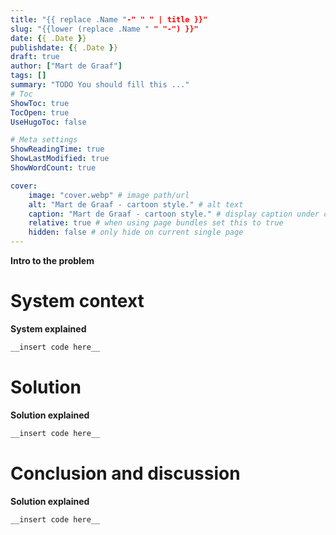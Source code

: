 ```yaml
---
title: "{{ replace .Name "-" " " | title }}"
slug: "{{lower (replace .Name " " "-") }}"
date: {{ .Date }}
publishdate: {{ .Date }}
draft: true
author: ["Mart de Graaf"]
tags: []
summary: "TODO You should fill this ..."
# Toc
ShowToc: true
TocOpen: true
UseHugoToc: false

# Meta settings
ShowReadingTime: true
ShowLastModified: true
ShowWordCount: true

cover:
    image: "cover.webp" # image path/url
    alt: "Mart de Graaf - cartoon style." # alt text
    caption: "Mart de Graaf - cartoon style." # display caption under cover
    relative: true # when using page bundles set this to true
    hidden: false # only hide on current single page
---
```


__Intro to the problem__

# System context
__System explained__
```cs {linenos=table}
__insert code here__
```

# Solution
__Solution explained__
```cs {linenos=table}
__insert code here__
```

# Conclusion and discussion
__Solution explained__
```cs {linenos=table}
__insert code here__
```
